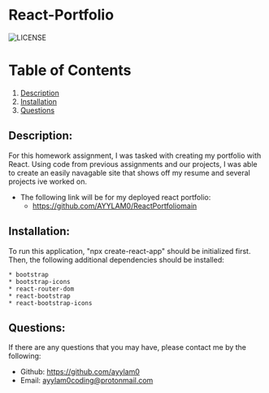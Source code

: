 # React-Portfolio

![LICENSE](https://img.shields.io/badge/License-[MIT]-blue?style=for-the-badge&logo=appveyor.svg)

# Table of Contents 

1. [Description](#description)
2. [Installation](#installation)
3. [Questions](#questions)

## Description:
For this homework assignment, I was tasked with creating my portfolio with React. Using  code from previous assignments and our projects, I was able to create an easily navagable site that shows off my resume and several projects ive worked on.

* The following link will be for my deployed react portfolio:
  * https://github.com/AYYLAM0/ReactPortfoliomain


## Installation:

To run this application, "npx create-react-app" should be initialized first. Then, the following additional dependencies should be installed:

    * bootstrap
    * bootstrap-icons
    * react-router-dom
    * react-bootstrap
    * react-bootstrap-icons
   
## Questions: 
If there are any questions that you may have, please contact me by the following:

* Github: https://github.com/ayylam0
* Email: ayylam0coding@protonmail.com
